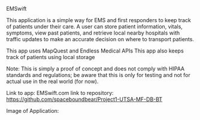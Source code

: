 EMSwift

This application is a simple way for EMS and first responders to keep track of patients under their care. A user can store patient information, vitals, symptoms, view past patients, and retrieve local nearby hospitals with traffic updates to make an accurate decision on where to transport patients.

This app uses MapQuest and Endless Medical APIs
This app also keeps track of patients using local storage

Note: This is simply a proof of concept and does not comply with HIPAA standards and regulations; be aware that this is only for testing and not for actual use in the real world (for now).

Link to app: EMSwift.com
link to repository: https://github.com/spaceboundbear/Project1-UTSA-MF-DB-BT

Image of Application: